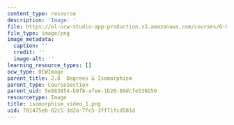 ```yaml
---
content_type: resource
description: 'Image: '
file: https://ol-ocw-studio-app-production.s3.amazonaws.com/courses/6-042j-mathematics-for-computer-science-spring-2015/781475eb82c53d2a7fc53ff71fcd581d_isomorphism_video_1.png
file_type: image/png
image_metadata:
  caption: ''
  credit: ''
  image-alt: ''
learning_resource_types: []
ocw_type: OCWImage
parent_title: 2.8  Degrees & Isomorphism
parent_type: CourseSection
parent_uid: 5e883854-b9f8-afee-1b20-89dcfe536b50
resourcetype: Image
title: isomorphism_video_1.png
uid: 781475eb-82c5-3d2a-7fc5-3ff71fcd581d
---
```

